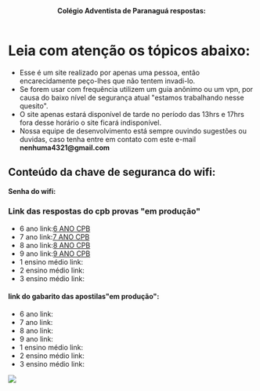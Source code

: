 <html>
<head>
  <meta charset="utf-8" />
  <meta name="description" content="nesse site você vai ter acesso ao gabarito de repostas do cpb provas de paranagua e a senha do wifi do dia" />
  <meta name="autor" content="drean o brabo e torvi" />
  <meta name="keywords" content="respostas, capgua" />
  <header><strong>Colégio Adventista de Paranaguá respostas:</strong></header>
</head>
<body>
     <h1> Leia com atenção os tópicos abaixo: </h1>
      <ul>
       <li>Esse é um site realizado por apenas uma pessoa, então encarecidamente peço-lhes que não tentem invadi-lo.</li>
       <li>Se forem usar com frequência utilizem um guia anônimo ou um vpn, por causa do baixo nível de segurança atual "estamos trabalhando nesse quesito". </li>
       <li>O site apenas estará disponível de tarde no período das 13hrs e 17hrs fora desse horário o site ficará indisponível. </li>
       <li> Nossa equipe de desenvolvimento está sempre ouvindo sugestões ou duvidas, caso tenha entre em contato com este e-mail <strong>nenhuma4321@gmail.com</strong> </li>
      </ul>
     <h2>Conteúdo da chave de seguranca do wifi:</h2>
      <p> <strong>Senha do wifi:</strong></p>
      <h3> Link das respostas do cpb provas "em produção"</h3>
      <ul>
      <li>6 ano link:<a href="cpb 6 ano.html" target="_blank">6 ANO CPB</a> </li>
      <li>7 ano link:<a href="cpb 7 ano.html" target="_blank">7 ANO CPB</a> </li>
      <li>8 ano link:<a href="cpb 8 ano.html" target="_blank">8 ANO CPB</a> </li>
      <li>9 ano link:<a href="cpb 9 ano.html" target="_blank">9 ANO CPB</a> </li>
      <li>1 ensino médio link:</li>
      <li>2 ensino médio link:</li>
      <li>3 ensino médio link:</li> 
      </ul>
     <h4><strong>link do gabarito das apostilas"em produção":</strong></h4>
     <ul> 
    <li>6 ano link: </li> 
    <li>7 ano link: </li>
     <li>8 ano link: </li>
      <li>9 ano link: </li>
      <li>1 ensino médio link:</li>
      <li>2 ensino médio link:</li>
      <li>3 ensino médio link:</li>
  </ul>
  <img src="img/adv.png" />
</body>
</html>
